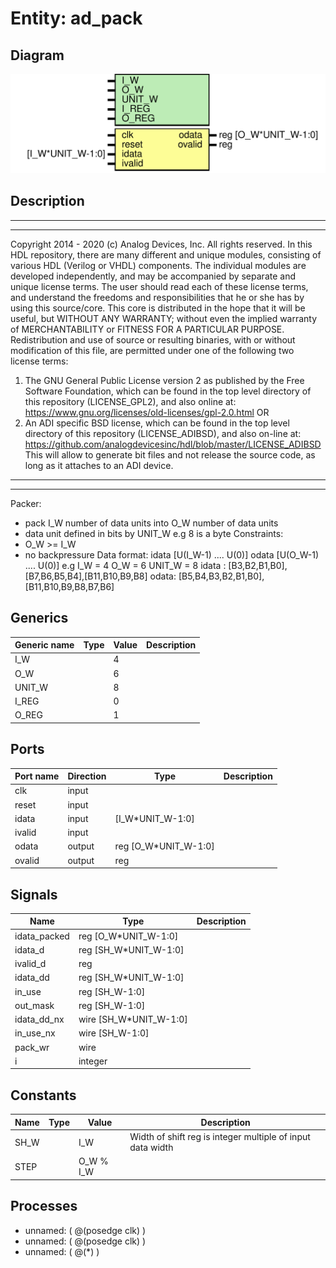 # Entity: ad_pack

## Diagram

![Diagram](ad_pack.svg "Diagram")
## Description

***************************************************************************
 ***************************************************************************
 Copyright 2014 - 2020 (c) Analog Devices, Inc. All rights reserved.
 In this HDL repository, there are many different and unique modules, consisting
 of various HDL (Verilog or VHDL) components. The individual modules are
 developed independently, and may be accompanied by separate and unique license
 terms.
 The user should read each of these license terms, and understand the
 freedoms and responsibilities that he or she has by using this source/core.
 This core is distributed in the hope that it will be useful, but WITHOUT ANY
 WARRANTY; without even the implied warranty of MERCHANTABILITY or FITNESS FOR
 A PARTICULAR PURPOSE.
 Redistribution and use of source or resulting binaries, with or without modification
 of this file, are permitted under one of the following two license terms:
   1. The GNU General Public License version 2 as published by the
      Free Software Foundation, which can be found in the top level directory
      of this repository (LICENSE_GPL2), and also online at:
      <https://www.gnu.org/licenses/old-licenses/gpl-2.0.html>
 OR
   2. An ADI specific BSD license, which can be found in the top level directory
      of this repository (LICENSE_ADIBSD), and also on-line at:
      https://github.com/analogdevicesinc/hdl/blob/master/LICENSE_ADIBSD
      This will allow to generate bit files and not release the source code,
      as long as it attaches to an ADI device.
 ***************************************************************************
 ***************************************************************************
 Packer:
   - pack I_W number of data units into O_W number of data units
   - data unit defined in bits by UNIT_W e.g 8 is a byte
 Constraints:
   - O_W >= I_W
   - no backpressure
 Data format:
  idata  [U(I_W-1) .... U(0)]
  odata [U(O_W-1) .... U(0)] 
 e.g 
  I_W = 4
  O_W = 6
  UNIT_W = 8
  idata : [B3,B2,B1,B0],[B7,B6,B5,B4],[B11,B10,B9,B8]
  odata:                             [B5,B4,B3,B2,B1,B0],[B11,B10,B9,B8,B7,B6]
 
## Generics

| Generic name | Type | Value | Description |
| ------------ | ---- | ----- | ----------- |
| I_W          |      | 4     |             |
| O_W          |      | 6     |             |
| UNIT_W       |      | 8     |             |
| I_REG        |      | 0     |             |
| O_REG        |      | 1     |             |
## Ports

| Port name | Direction | Type                 | Description |
| --------- | --------- | -------------------- | ----------- |
| clk       | input     |                      |             |
| reset     | input     |                      |             |
| idata     | input     | [I_W*UNIT_W-1:0]     |             |
| ivalid    | input     |                      |             |
| odata     | output    | reg [O_W*UNIT_W-1:0] |             |
| ovalid    | output    | reg                  |             |
## Signals

| Name         | Type                   | Description |
| ------------ | ---------------------- | ----------- |
| idata_packed | reg [O_W*UNIT_W-1:0]   |             |
| idata_d      | reg [SH_W*UNIT_W-1:0]  |             |
| ivalid_d     | reg                    |             |
| idata_dd     | reg [SH_W*UNIT_W-1:0]  |             |
| in_use       | reg [SH_W-1:0]         |             |
| out_mask     | reg [SH_W-1:0]         |             |
| idata_dd_nx  | wire [SH_W*UNIT_W-1:0] |             |
| in_use_nx    | wire [SH_W-1:0]        |             |
| pack_wr      | wire                   |             |
| i            | integer                |             |
## Constants

| Name | Type | Value     | Description                                                 |
| ---- | ---- | --------- | ----------------------------------------------------------- |
| SH_W |      | I_W       | Width of shift reg is integer multiple of input data width  |
| STEP |      | O_W % I_W |                                                             |
## Processes
- unnamed: ( @(posedge clk) )
- unnamed: ( @(posedge clk) )
- unnamed: ( @(*) )
